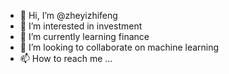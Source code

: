 - 👋 Hi, I’m @zheyizhifeng
- 👀 I’m interested in investment
- 🌱 I’m currently learning finance
- 💞️ I’m looking to collaborate on machine learning
- 📫 How to reach me ...

<!---
zheyizhifeng/zheyizhifeng is a ✨ special ✨ repository because its `README.md` (this file) appears on your GitHub profile.
You can click the Preview link to take a look at your changes.
--->
